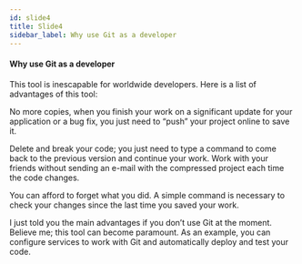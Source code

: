 ```yaml
---
id: slide4
title: Slide4
sidebar_label: Why use Git as a developer
---
```


#### Why use Git as a developer


This tool is inescapable for worldwide developers. Here is a list of advantages of this tool:

No more copies, when you finish your work on a significant update for your application or a bug fix, you just need to “push” your project online to save it.

Delete and break your code; you just need to type a command to come back to the previous version and continue your work.
Work with your friends without sending an e-mail with the compressed project each time the code changes.

You can afford to forget what you did. A simple command is necessary to check your changes since the last time you saved your work.

I just told you the main advantages if you don’t use Git at the moment. Believe me; this tool can become paramount. As an example, you can configure services to work with Git and automatically deploy and test your code.
